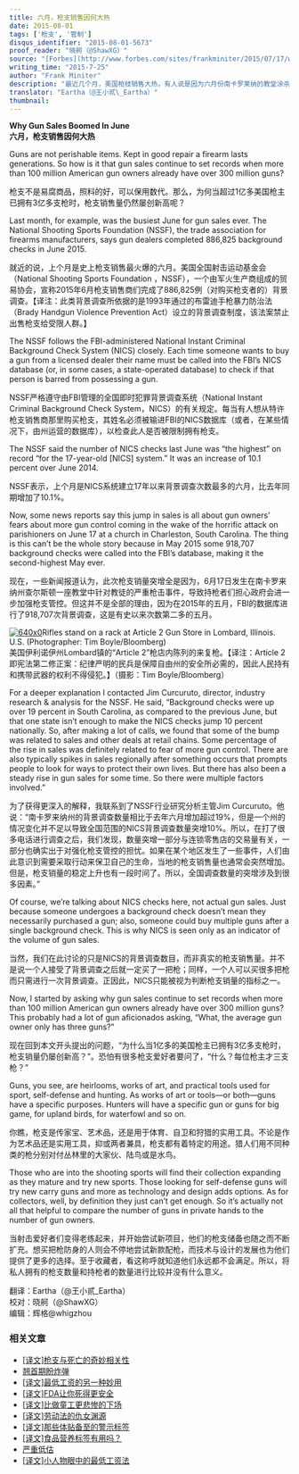 ```yaml
---
title: 六月，枪支销售因何大热
date: 2015-08-01
tags: ['枪支', '管制']
disqus_identifier: "2015-08-01-5673"
proof_reader: "晓舸（@ShawXG）"
source: "[Forbes](http://www.forbes.com/sites/frankminiter/2015/07/17/why-gun-sales-boomed-in-june/)"
writing_time: "2015-7-25"
author: "Frank Miniter"
description: "最近几个月，美国枪枝销售大热，有人说是因为六月份南卡罗莱纳的教堂涂杀案，有人说是近年来一些恐怖袭击让人们意识到持枪防卫的必要性，也有人说，这是因为我们目前有一位主张严厉限枪的总统……"
translator: "Eartha（@王小贰\_Eartha）"
thumbnail:
---
```


**Why Gun Sales Boomed In June**  
**六月，枪支销售因何大热**

Guns are not perishable items. Kept in good repair a firearm lasts generations. So how is it that gun sales continue to set records when more than 100 million American gun owners already have over 300 million guns?

枪支不是易腐商品，照料的好，可以保用数代。那么，为何当超过1亿多美国枪主已拥有3亿多支枪时，枪支销售量仍然屡创新高呢？

Last month, for example, was the busiest June for gun sales ever. The National Shooting Sports Foundation (NSSF), the trade association for firearms manufacturers, says gun dealers completed 886,825 background checks in June 2015.

就近的说，上个月是史上枪支销售最火爆的六月。美国全国射击运动基金会（National Shooting Sports Foundation ，NSSF），一个由军火生产商组成的贸易协会，宣称2015年6月枪支销售商们完成了886,825例（对购买枪支者的）背景调查。【译注：此类背景调查所依据的是1993年通过的布雷迪手枪暴力防治法（Brady Handgun Violence Prevention Act）设立的背景调查制度，该法案禁止出售枪支给受限人群。】

The NSSF follows the FBI-administered National Instant Criminal Background Check System (NICS) closely. Each time someone wants to buy a gun from a licensed dealer their name must be called into the FBI’s NICS database (or, in some cases, a state-operated database) to check if that person is barred from possessing a gun.

NSSF严格遵守由FBI管理的全国即时犯罪背景调查系统（National Instant Criminal Background Check System，NICS）的有关规定。每当有人想从特许枪支销售商那里购买枪支，其姓名必须被输进FBI的NICS数据库（或者，在某些情况下，由州运营的数据库），以检查此人是否被限制拥有枪支。

The NSSF said the number of NICS checks last June was “the highest” on record “for the 17-year-old [NICS] system.” It was an increase of 10.1 percent over June 2014.

NSSF表示，上个月是NICS系统建立17年以来背景调查次数最多的六月，比去年同期增加了10.1%。

Now, some news reports say this jump in sales is all about gun owners’ fears about more gun control coming in the wake of the horrific attack on parishioners on June 17 at a church in Charleston, South Carolina. The thing is this can’t be the whole story because in May 2015 some 918,707 background checks were called into the FBI’s database, making it the second-highest May ever.

现在，一些新闻报道认为，此次枪支销量突增全是因为，6月17日发生在南卡罗来纳州查尔斯顿一座教堂中针对教徒的严重枪击事件，导致持枪者们担心政府会进一步加强枪支管控。但这并不是全部的理由，因为在2015年的五月，FBI的数据库进行了918,707次背景调查，这是有史以来次数第二多的五月。

[![640x0](https://headsalon.org/wordpress/wp-content/uploads/2015/08/640x0.jpg)](https://headsalon.org/wordpress/wp-content/uploads/2015/08/640x0.jpg)Rifles stand on a rack at Article 2 Gun Store in Lombard, Illinois. U.S. (Photographer: Tim Boyle/Bloomberg)  
美国伊利诺伊州Lombard镇的“Article 2”枪店内陈列的来复枪。【译注：Article 2即宪法第二修正案：纪律严明的民兵是保障自由州的安全所必需的，因此人民持有和携带武器的权利不得侵犯。】（摄影：Tim Boyle/Bloomberg）

For a deeper explanation I contacted Jim Curcuruto, director, industry research & analysis for the NSSF. He said, “Background checks were up over 19 percent in South Carolina, as compared to the previous June, but that one state isn’t enough to make the NICS checks jump 10 percent nationally. So, after making a lot of calls, we found that some of the bump was related to sales and other deals at retail chains. Some percentage of the rise in sales was definitely related to fear of more gun control. There are also typically spikes in sales regionally after something occurs that prompts people to look for ways to protect their own lives. But there has also been a steady rise in gun sales for some time. So there were multiple factors involved.”

为了获得更深入的解释，我联系到了NSSF行业研究分析主管Jim Curcuruto。他说：“南卡罗来纳州的背景调查数量相比于去年六月增加超过19%，但是一个州的情况变化并不足以导致全国范围的NICS背景调查数量突增10%。所以，在打了很多电话进行调查之后，我们发现，数量突增一部分与连锁零售店的交易量有关，一部分也确实出于对强化枪支管控的担忧。如果在某个地区发生了一些事件，人们由此意识到需要采取行动来保卫自己的生命，当地的枪支销售量也通常会突然增加。但是，枪支销量的稳定上升也有一段时间了。所以，全国调查数量的突增涉及到很多因素。”

Of course, we’re talking about NICS checks here, not actual gun sales. Just because someone undergoes a background check doesn’t mean they necessarily purchased a gun; also, someone could buy multiple guns after a single background check. This is why NICS is seen only as an indicator of the volume of gun sales.

当然，我们在此讨论的只是NICS的背景调查数目，而非真实的枪支销售量。并不是说一个人接受了背景调查之后就一定买了一把枪；同样，一个人可以买很多把枪而只需进行一次背景调查。正因此，NICS只能被视为判断枪支销量的指标之一。

Now, I started by asking why gun sales continue to set records when more than 100 million American gun owners already have over 300 million guns? This probably had a lot of gun aficionados asking, “What, the average gun owner only has three guns?”

现在回到本文开头提出的问题，“为什么当1亿多的美国枪主已拥有3亿多支枪时，枪支销量仍屡创新高？”。恐怕有很多枪支爱好者要问了，“什么？每位枪主才三支枪？”

Guns, you see, are heirlooms, works of art, and practical tools used for sport, self-defense and hunting. As works of art or tools—or both—guns have a specific purposes. Hunters will have a specific gun or guns for big game, for upland birds, for waterfowl and so on.

你瞧，枪支是传家宝、艺术品，还是用于体育、自卫和狩猎的实用工具。不论是作为艺术品还是实用工具，抑或两者兼具，枪支都有着特定的用途。猎人们用不同种类的枪分别对付丛林里的大家伙、陆鸟或是水鸟。

Those who are into the shooting sports will find their collection expanding as they mature and try new sports. Those looking for self-defense guns will try new carry guns and more as technology and design adds options. As for collectors, well, by definition they just can’t get enough. So it’s actually not all that helpful to compare the number of guns in private hands to the number of gun owners.

当射击爱好者们变得老练起来，并开始尝试新项目，他们的枪支储备也随之而不断扩充。想买把枪防身的人则会不停地尝试新款配枪，而技术与设计的发展也为他们提供了更多的选择。至于收藏者，看这称呼就知道他们永远都不会满足。所以，将私人拥有的枪支数量和持枪者的数量进行比较并没有什么意义。


翻译：Eartha（@王小贰\_Eartha）  
校对：晓舸（@ShawXG）  
编辑：辉格@whigzhou


### 相关文章

* [[译文]枪支与死亡的奇妙相关性](https://headsalon.org/archives/6461.html "[译文]枪支与死亡的奇妙相关性")
* [翘首期盼炸弹](https://headsalon.org/archives/7623.html "翘首期盼炸弹")
* [[译文]最低工资的另一种妙用](https://headsalon.org/archives/7549.html "[译文]最低工资的另一种妙用")
* [[译文]FDA让你死得更安全](https://headsalon.org/archives/7535.html "[译文]FDA让你死得更安全")
* [[译文]比做童工更悲惨的下场](https://headsalon.org/archives/7520.html "[译文]比做童工更悲惨的下场")
* [[译文]劳动法的仇女渊源](https://headsalon.org/archives/7466.html "[译文]劳动法的仇女渊源")
* [[译文]那些体贴备至的警示标签](https://headsalon.org/archives/7407.html "[译文]那些体贴备至的警示标签")
* [[译文]食品营养标签有用吗？](https://headsalon.org/archives/7348.html "[译文]食品营养标签有用吗？")
* [严重低估](https://headsalon.org/archives/7212.html "严重低估")
* [[译文]小人物眼中的最低工资法](https://headsalon.org/archives/7090.html "[译文]小人物眼中的最低工资法")
